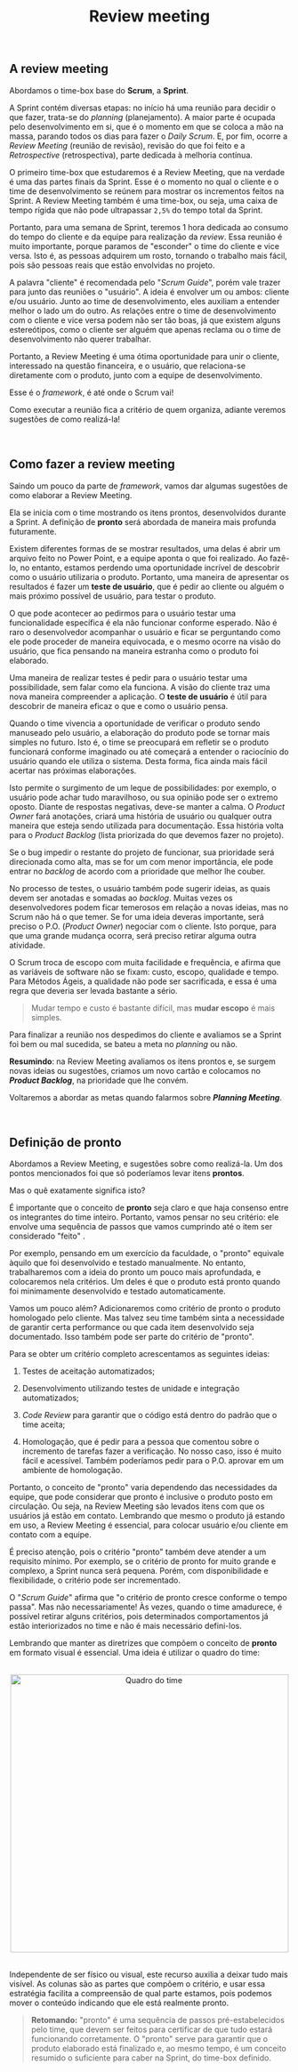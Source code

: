 <div align="center">

# Review meeting

</div>

<br>

## A review meeting

Abordamos o time-box base do **Scrum**, a **Sprint**. 

A Sprint contém diversas etapas: no início há uma reunião para decidir o que fazer, trata-se do *planning* (planejamento). A maior parte é ocupada pelo desenvolvimento em si, que é o momento em que se coloca a mão na massa, parando todos os dias para fazer o *Daily Scrum*. E, por fim, ocorre a *Review Meeting* (reunião de revisão), revisão do que foi feito e a *Retrospective* (retrospectiva), parte dedicada à melhoria contínua. 

O primeiro time-box que estudaremos é a Review Meeting, que na verdade é uma das partes finais da Sprint. Esse é o momento no qual o cliente e o time de desenvolvimento se reúnem para mostrar os incrementos feitos na Sprint. A Review Meeting também é uma time-box, ou seja, uma caixa de tempo rígida que não pode ultrapassar `2,5%` do tempo total da Sprint.

Portanto, para uma semana de Sprint, teremos 1 hora dedicada ao consumo do tempo do cliente e da equipe para realização da *review*. Essa reunião é muito importante, porque paramos de "esconder" o time do cliente e vice versa. Isto é, as pessoas adquirem um rosto, tornando o trabalho mais fácil, pois são pessoas reais que estão envolvidas no projeto.

A palavra "cliente" é recomendada pelo "*Scrum Guide*", porém vale trazer para junto das reuniões o "usuário". A ideia é envolver um ou ambos: cliente e/ou usuário. Junto ao time de desenvolvimento, eles auxiliam a entender melhor o lado um do outro. As relações entre o time de desenvolvimento com o cliente e vice versa podem não ser tão boas, já que existem alguns estereótipos, como o cliente ser alguém que apenas reclama ou o time de desenvolvimento não querer trabalhar.

Portanto, a Review Meeting é uma ótima oportunidade para unir o cliente, interessado na questão financeira, e o usuário, que relaciona-se diretamente com o produto, junto com a equipe de desenvolvimento. 

Esse é o *framework*, é até onde o Scrum vai!

Como executar a reunião fica a critério de quem organiza, adiante veremos sugestões de como realizá-la!

<br>

## Como fazer a review meeting

Saindo um pouco da parte de *framework*, vamos dar algumas sugestões de como elaborar a Review Meeting. 

Ela se inicia com o time mostrando os itens prontos, desenvolvidos durante a Sprint. A definição de **pronto** será abordada de maneira mais profunda futuramente.

Existem diferentes formas de se mostrar resultados, uma delas é abrir um arquivo feito no Power Point, e a equipe aponta o que foi realizado. Ao fazê-lo, no entanto, estamos perdendo uma oportunidade incrível de descobrir como o usuário utilizaria o produto. Portanto, uma maneira de apresentar os resultados é fazer um **teste de usuário**, que é pedir ao cliente ou alguém o mais próximo possível de usuário, para testar o produto. 

O que pode acontecer ao pedirmos para o usuário testar uma funcionalidade específica é ela não funcionar conforme esperado. Não é raro o desenvolvedor acompanhar o usuário e ficar se perguntando como ele pode proceder de maneira equivocada, e o mesmo ocorre na visão do usuário, que fica pensando na maneira estranha como o produto foi elaborado.

Uma maneira de realizar testes é pedir para o usuário testar uma possibilidade, sem falar como ela funciona. A visão do cliente traz uma nova maneira compreender a aplicação. O **teste de usuário** é útil para descobrir de maneira eficaz o que e como o usuário pensa.

Quando o time vivencia a oportunidade de verificar o produto sendo manuseado pelo usuário, a elaboração do produto pode se tornar mais simples no futuro. Isto é, o time se preocupará em refletir se o produto funcionará conforme imaginado ou até começará a entender o raciocínio do usuário quando ele utiliza o sistema. Desta forma, fica ainda mais fácil acertar nas próximas elaborações.

Isto permite o surgimento de um leque de possibilidades: por exemplo, o usuário pode achar tudo maravilhoso, ou sua opinião pode ser o extremo oposto. Diante de respostas negativas, deve-se manter a calma. O *Product Owner* fará anotações, criará uma história de usuário ou qualquer outra maneira que esteja sendo utilizada para documentação. Essa história volta para o *Product Backlog* (lista priorizada do que devemos fazer no projeto).

Se o bug impedir o restante do projeto de funcionar, sua prioridade será direcionada como alta, mas se for um com menor importância, ele pode entrar no *backlog* de acordo com a prioridade que melhor lhe couber.

No processo de testes, o usuário também pode sugerir ideias, as quais devem ser anotadas e somadas ao *backlog*. Muitas vezes os desenvolvedores podem ficar temerosos em relação a novas ideias, mas no Scrum não há o que temer. Se for uma ideia deveras importante, será preciso o P.O. (*Product Owner*) negociar com o cliente. Isto porque, para que uma grande mudança ocorra, será preciso retirar alguma outra atividade. 

O Scrum troca de escopo com muita facilidade e frequência, e afirma que as variáveis de software não se fixam: custo, escopo, qualidade e tempo. Para Métodos Ágeis, a qualidade não pode ser sacrificada, e essa é uma regra que deveria ser levada bastante a sério.

> Mudar tempo e custo é bastante difícil, mas **mudar escopo** é mais simples. 

Para finalizar a reunião nos despedimos do cliente e avaliamos se a Sprint foi bem ou mal sucedida, se bateu a meta no *planning* ou não.

**Resumindo**: na Review Meeting avaliamos os itens prontos e, se surgem novas ideias ou sugestões, criamos um novo cartão e colocamos no ***Product Backlog***, na prioridade que lhe convém. 

Voltaremos a abordar as metas quando falarmos sobre ***Planning Meeting***.

<br>

## Definição de pronto

Abordamos a Review Meeting, e sugestões sobre como realizá-la. Um dos pontos mencionados foi que só poderíamos levar itens **prontos**.

Mas o quê exatamente significa isto?

É importante que o conceito de **pronto** seja claro e que haja consenso entre os integrantes do time inteiro. Portanto, vamos pensar no seu critério: ele envolve uma sequência de passos que vamos cumprindo até o item ser considerado "feito" .

Por exemplo, pensando em um exercício da faculdade, o "pronto" equivale àquilo que foi desenvolvido e testado manualmente. No entanto, trabalharemos com a ideia do pronto um pouco mais aprofundada, e colocaremos nela critérios. Um deles é que o produto está pronto quando foi minimamente desenvolvido e testado automaticamente.

Vamos um pouco além? Adicionaremos como critério de pronto o produto homologado pelo cliente. Mas talvez seu time também sinta a necessidade de garantir certa performance ou que cada item desenvolvido seja documentado. Isso também pode ser parte do critério de "pronto".

Para se obter um critério completo acrescentamos as seguintes ideias:

1. Testes de aceitação automatizados;

2. Desenvolvimento utilizando testes de unidade e integração automatizados;

3. *Code Review* para garantir que o código está dentro do padrão que o time aceita;

4. Homologação, que é pedir para a pessoa que comentou sobre o incremento de tarefas fazer a verificação. No nosso caso, isso é muito fácil e acessível. Também poderíamos pedir para o P.O. aprovar em um ambiente de homologação.

Portanto, o conceito de "pronto" varia dependendo das necessidades da equipe, que pode considerar que pronto é inclusive o produto posto em circulação. Ou seja, na Review Meeting são levados itens com que os usuários já estão em contato. Lembrando que mesmo o produto já estando em uso, a Review Meeting é essencial, para colocar usuário e/ou cliente em contato com a equipe.

É preciso atenção, pois o critério "pronto" também deve atender a um requisito mínimo. Por exemplo, se o critério de pronto for muito grande e complexo, a Sprint nunca será pequena. Porém, com disponibilidade e flexibilidade, o critério pode ser incrementado.

O "*Scrum Guide*" afirma que "o critério de pronto cresce conforme o tempo passa". Mas não necessariamente! Às vezes, quando o time amadurece, é possível retirar alguns critérios, pois determinados comportamentos já estão interiorizados no time e não é mais necessário defini-los.

Lembrando que manter as diretrizes que compõem o conceito de **pronto** em formato visual é essencial. Uma ideia é utilizar o quadro do time:

<br>

<div align="center">

<img src="images/quadro-do-time.webp" alt="Quadro do time" width="500">

</div>

<br>

Independente de ser físico ou visual, este recurso auxilia a deixar tudo mais visível. As colunas são as partes que compõem o critério, e usar essa estratégia facilita a compreensão de qual parte estamos, pois podemos mover o conteúdo indicando que ele está realmente pronto.

> **Retomando:** "pronto" é uma sequência de passos pré-estabelecidos pelo time, que devem ser feitos para certificar de que tudo estará funcionando corretamente. O "pronto" serve para garantir que o produto elaborado está finalizado e, ao mesmo tempo, é um conceito resumido o suficiente para caber na Sprint, do time-box definido.
